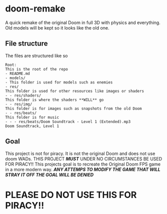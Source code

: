 # doom-remake
A quick remake of the original Doom in full 3D with physics and everything. Old models will be kept so it looks like the old one.

## File structure
The files are structured like so
```
Root:
This is the root of the repo
- README.md
- models/
- This folder is used for models such as enemies
- res/
This folder is used for other resources like images or shaders
- - res/shaders/
This folder is where the shaders **WILL** go
- - res/img/
This folder is for images such as snapshots from the old Doom
- - res/beats/
This folder is for music
- - - res/beats/Doom Soundtrack - Level 1 (Extended).mp3
Doom Soundtrack, Level 1
```

## Goal
This project is not for piracy. It is not the original Doom and does not use doom WADs. THIS PROJECT ***MUST*** UNDER NO CIRCUMSTANCES BE USED FOR PIRACY!!
This projects goal is to recreate the Original Doom FPS game in a more modern way. ***ANY ATTEMPS TO MODIFY THE GAME THAT WILL STRAY IT OFF THE GOAL WILL BE DENIED***
# PLEASE DO NOT USE THIS FOR PIRACY!!
